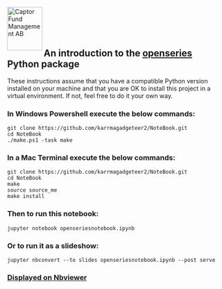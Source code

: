 <img src="https://sales.captor.se/captor_logo_sv_1600_icketransparent.png" alt="Captor Fund Management AB" 
width="81" height="100" align="left" float="right"/><br/>

<br><br>
## An introduction to the [openseries](https://github.com/CaptorAB/OpenSeries) Python package

These instructions assume that you have a compatible Python version installed on your machine and that 
you are OK to install this project in a virtual environment. If not, feel free to do it your own way.

### In Windows Powershell execute the below commands:
```
git clone https://github.com/karrmagadgeteer2/NoteBook.git
cd NoteBook
./make.ps1 -task make
```


### In a Mac Terminal execute the below commands:
```
git clone https://github.com/karrmagadgeteer2/NoteBook.git
cd NoteBook
make
source source_me
make install
```

### Then to run this notebook: 
```
jupyter notebook openseriesnotebook.ipynb
```

### Or to run it as a slideshow: 
```
jupyter nbconvert --to slides openseriesnotebook.ipynb --post serve
```

### [Displayed on Nbviewer](https://nbviewer.org/github/karrmagadgeteer2/NoteBook/blob/master/openseriesnotebook.ipynb)

